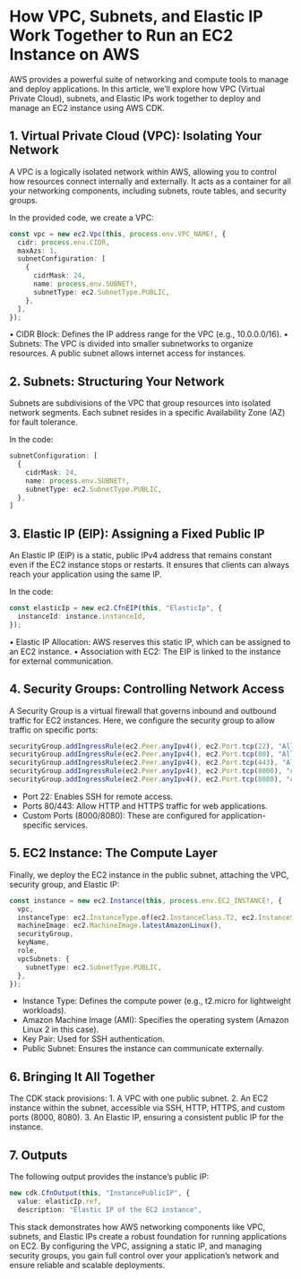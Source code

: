 # How VPC, Subnets, and Elastic IP Work Together to Run an EC2 Instance on AWS

AWS provides a powerful suite of networking and compute tools to manage and deploy applications. In this article, we’ll explore how VPC (Virtual Private Cloud), subnets, and Elastic IPs work together to deploy and manage an EC2 instance using AWS CDK.

## 1. Virtual Private Cloud (VPC): Isolating Your Network

A VPC is a logically isolated network within AWS, allowing you to control how resources connect internally and externally. It acts as a container for all your networking components, including subnets, route tables, and security groups.

In the provided code, we create a VPC:

```typescript
const vpc = new ec2.Vpc(this, process.env.VPC_NAME!, {
  cidr: process.env.CIDR,
  maxAzs: 1,
  subnetConfiguration: [
    {
      cidrMask: 24,
      name: process.env.SUBNET!,
      subnetType: ec2.SubnetType.PUBLIC,
    },
  ],
});
```

•	CIDR Block: Defines the IP address range for the VPC (e.g., 10.0.0.0/16).
•	Subnets: The VPC is divided into smaller subnetworks to organize resources. A public subnet allows internet access for instances.

## 2. Subnets: Structuring Your Network

Subnets are subdivisions of the VPC that group resources into isolated network segments. Each subnet resides in a specific Availability Zone (AZ) for fault tolerance.

In the code:

```typescript
subnetConfiguration: [
  {
    cidrMask: 24,
    name: process.env.SUBNET!,
    subnetType: ec2.SubnetType.PUBLIC,
  },
]
```

## 3. Elastic IP (EIP): Assigning a Fixed Public IP

An Elastic IP (EIP) is a static, public IPv4 address that remains constant even if the EC2 instance stops or restarts. It ensures that clients can always reach your application using the same IP.

In the code:

```typescript
const elasticIp = new ec2.CfnEIP(this, "ElasticIp", {
  instanceId: instance.instanceId,
});
```

•	Elastic IP Allocation: AWS reserves this static IP, which can be assigned to an EC2 instance.
•	Association with EC2: The EIP is linked to the instance for external communication.

## 4. Security Groups: Controlling Network Access

A Security Group is a virtual firewall that governs inbound and outbound traffic for EC2 instances. Here, we configure the security group to allow traffic on specific ports:

```typescript
securityGroup.addIngressRule(ec2.Peer.anyIpv4(), ec2.Port.tcp(22), "Allow SSH access");
securityGroup.addIngressRule(ec2.Peer.anyIpv4(), ec2.Port.tcp(80), "Allow HTTP access");
securityGroup.addIngressRule(ec2.Peer.anyIpv4(), ec2.Port.tcp(443), "Allow HTTPS access");
securityGroup.addIngressRule(ec2.Peer.anyIpv4(), ec2.Port.tcp(8000), "custom port for node service");
securityGroup.addIngressRule(ec2.Peer.anyIpv4(), ec2.Port.tcp(8080), "custom port for node service");
```

-	Port 22: Enables SSH for remote access.
-	Ports 80/443: Allow HTTP and HTTPS traffic for web applications.
-	Custom Ports (8000/8080): These are configured for application-specific services.

## 5. EC2 Instance: The Compute Layer

Finally, we deploy the EC2 instance in the public subnet, attaching the VPC, security group, and Elastic IP:

```typescript
const instance = new ec2.Instance(this, process.env.EC2_INSTANCE!, {
  vpc,
  instanceType: ec2.InstanceType.of(ec2.InstanceClass.T2, ec2.InstanceSize.MICRO),
  machineImage: ec2.MachineImage.latestAmazonLinux(),
  securityGroup,
  keyName,
  role,
  vpcSubnets: {
    subnetType: ec2.SubnetType.PUBLIC,
  },
});
```

  -	Instance Type: Defines the compute power (e.g., t2.micro for lightweight workloads).
  -	Amazon Machine Image (AMI): Specifies the operating system (Amazon Linux 2 in this case).
  -	Key Pair: Used for SSH authentication.
  -	Public Subnet: Ensures the instance can communicate externally.

## 6. Bringing It All Together

The CDK stack provisions:
	1.	A VPC with one public subnet.
	2.	An EC2 instance within the subnet, accessible via SSH, HTTP, HTTPS, and custom ports (8000, 8080).
	3.	An Elastic IP, ensuring a consistent public IP for the instance.

## 7. Outputs

The following output provides the instance’s public IP:

```typescript
new cdk.CfnOutput(this, "InstancePublicIP", {
  value: elasticIp.ref,
  description: "Elastic IP of the EC2 instance",
```

This stack demonstrates how AWS networking components like VPC, subnets, and Elastic IPs create a robust foundation for running applications on EC2. By configuring the VPC, assigning a static IP, and managing security groups, you gain full control over your application’s network and ensure reliable and scalable deployments.



